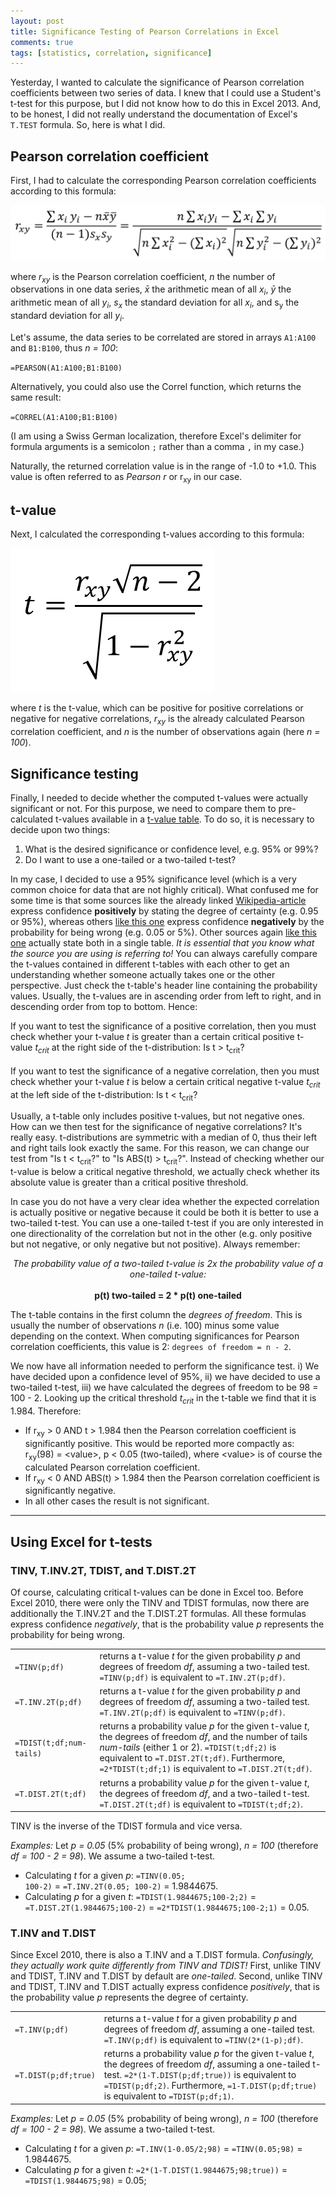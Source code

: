 ```yaml
---
layout: post
title: Significance Testing of Pearson Correlations in Excel
comments: true
tags: [statistics, correlation, significance]
---
```

Yesterday, I wanted to calculate the significance of Pearson correlation coefficients between two series of data. I knew that I could use a Student's t-test for this purpose, but I did not know how to do this in Excel 2013. And, to be honest, I did not really understand the documentation of Excel's <code>T.TEST</code> formula. So, here is what I did.<!--more-->

## Pearson correlation coefficient
First, I had to calculate the corresponding Pearson correlation coefficients according to this formula:

![Pearson correlation coefficient formula](/public/img/20141030-pearson-correlation-coefficient-formula.png "Pearson correlation coefficient formula")

where _r<sub>xy</sub>_ is the Pearson correlation coefficient, _n_ the number of observations in one data series, _x&#772;_ the arithmetic mean of all _x<sub>i</sub>_, _y&#772;_ the arithmetic mean of all _y<sub>i</sub>_, _s<sub>x</sub>_ the standard deviation for all _x<sub>i</sub>_, and s<sub>y</sub> the standard deviation for all _y<sub>i</sub>_.

Let's assume, the data series to be correlated are stored in arrays <code>A1:A100</code> and <code>B1:B100</code>, thus _n = 100_:

<code>=PEARSON(A1:A100;B1:B100)</code>

Alternatively, you could also use the Correl function, which returns the same result:

<code>=CORREL(A1:A100;B1:B100)</code>

(I am using a Swiss German localization, therefore Excel's delimiter for formula arguments is a semicolon <code>;</code> rather than a comma <code>,</code> in my case.)

Naturally, the returned correlation value is in the range of -1.0 to +1.0. This value is often referred to as _Pearson r_ or r<sub>xy</sub> in our case.

## t-value
Next, I calculated the corresponding t-values according to this formula:

![t-value formula](/public/img/20141030-t-value-formula.png "t-value formula")

where _t_ is the t-value, which can be positive for positive correlations or negative for negative correlations, _r<sub>xy</sub>_ is the already calculated Pearson correlation coefficient, and _n_ is the number of observations again (here _n = 100_).

## Significance testing
Finally, I needed to decide whether the computed t-values were actually significant or not. For this purpose, we need to compare them to pre-calculated t-values available in a [t-value table](http://en.wikipedia.org/wiki/Student%27s_t-distribution#Table_of_selected_values). To do so, it is necessary to decide upon two things:

1. What is the desired significance or confidence level, e.g. 95% or 99%?
2. Do I want to use a one-tailed or a two-tailed t-test?

In my case, I decided to use a 95% significance level (which is a very common choice for data that are not highly critical). What confused me for some time is that some sources like the already linked [Wikipedia-article](http://en.wikipedia.org/wiki/Student%27s_t-distribution#Table_of_selected_values) express confidence __positively__ by stating the degree of certainty (e.g. 0.95 or 95%), whereas others [like this one](http://www.socr.ucla.edu/applets.dir/t-table.html) express confidence __negatively__ by the probability for being wrong (e.g. 0.05 or 5%). Other sources again [like this one](http://www.medcalc.org/manual/t-distribution.php) actually state both in a single table. _It is essential that you know what the source you are using is referring to!_ You can always carefully compare the t-values contained in different t-tables with each other to get an understanding whether someone actually takes one or the other perspective. Just check the t-table's header line containing the probability values. Usually, the t-values are in ascending order from left to right, and in descending order from top to bottom. Hence:

<div class="message">If you want to test the significance of a positive correlation, then you must check whether your t-value <i>t</i> is greater than a certain critical positive t-value <i>t<sub>crit</sub></i> at the right side of the t-distribution: Is t > t<sub>crit</sub>?<br/>
<br/>
If you want to test the significance of a negative correlation, then you must check whether your t-value <i>t</i> is below a certain critical negative t-value <i>t<sub>crit</sub></i> at the left side of the t-distribution: Is t < t<sub>crit</sub>?</div>

Usually, a t-table only includes positive t-values, but not negative ones. How can we then test for the significance of negative correlations? It's really easy. t-distributions are symmetric with a median of 0, thus their left and right tails look exactly the same. For this reason, we can change our test from "Is t < t<sub>crit</sub>?" to "Is ABS(t) > t<sub>crit</sub>?". Instead of checking whether our t-value is below a critical negative threshold, we actually check whether its absolute value is greater than a critical positive threshold.

In case you do not have a very clear idea whether the expected correlation is actually positive or negative because it could be both it is better to use a two-tailed t-test. You can use a one-tailed t-test if you are only interested in one directionality of the correlation but not in the other (e.g. only positive but not negative, or only negative but not positive). Always remember:

<div class="message"><center><em>The probability value of a two-tailed t-value is 2x the probability value of a one-tailed t-value:</em><br/><br/>
<strong>p(t) two-tailed = 2 * p(t) one-tailed</strong></center></div>

The t-table contains in the first column the _degrees of freedom_. This is usually the number of observations _n_ (i.e. 100) minus some value depending on the context. When computing significances for Pearson correlation coefficients, this value is 2: <code>degrees of freedom = n - 2</code>.

We now have all information needed to perform the significance test. i) We have decided upon a confidence level of 95%, ii) we have decided to use a two-tailed t-test, iii) we have calculated the degrees of freedom to be 98 = 100 - 2. Looking up the critical threshold _t<sub>crit</sub>_ in the t-table we find that it is 1.984. Therefore:

* If r<sub>xy</sub> > 0 AND t > 1.984 then the Pearson correlation coefficient is significantly positive. This would be reported more compactly as: r<sub>xy</sub>(98) = &lt;value&gt;, p < 0.05 (two-tailed), where &lt;value&gt; is of course the calculated Pearson correlation coefficient.
* If r<sub>xy</sub> < 0 AND ABS(t) > 1.984 then the Pearson correlation coefficient is significantly negative.
* In all other cases the result is not significant.

---

## Using Excel for t-tests

### TINV, T.INV.2T, TDIST, and T.DIST.2T
Of course, calculating critical t-values can be done in Excel too. Before Excel 2010, there were only the TINV and TDIST formulas, now there are additionally the T.INV.2T and the T.DIST.2T formulas. All these formulas express confidence _negatively_, that is the probability value _p_ represents the probability for being wrong.

<table>
  <tr>
    <td><code>=TINV(p;df)</code></td>
    <td>returns a t-value <i>t</i> for the given probability <i>p</i> and degrees of freedom <i>df</i>, assuming a two-tailed test. <code>=TINV(p;df)</code> is equivalent to <code>=T.INV.2T(p;df)</code>.</td>
  </tr>
  <tr>
    <td><code>=T.INV.2T(p;df)</code></td>
    <td>returns a t-value <i>t</i> for the given probability <i>p</i> and degrees of freedom <i>df</i>, assuming a two-tailed test. <code>=T.INV.2T(p;df)</code> is equivalent to <code>=TINV(p;df)</code>.</td>
  </tr>
  <tr>
    <td><code>=TDIST(t;df;num-tails)</code></td>
    <td>returns a probability value <i>p</i> for the given t-value <i>t</i>, the degrees of freedom <i>df</i>, and the number of tails <i>num-tails</i> (either 1 or 2). <code>=TDIST(t;df;2)</code> is equivalent to <code>=T.DIST.2T(t;df)</code>. Furthermore, <code>=2*TDIST(t;df;1)</code> is equivalent to <code>=T.DIST.2T(t;df)</code>.</td>
  </tr>
  <tr>
    <td><code>=T.DIST.2T(t;df)</code></td>
    <td>returns a probability value <i>p</i> for the given t-value <i>t</i>, the degrees of freedom <i>df</i>, and a two-tailed t-test. <code>=T.DIST.2T(t;df)</code> is equivalent to <code>=TDIST(t;df;2)</code>.</td>
  </tr>
</table>

TINV is the inverse of the TDIST formula and vice versa.

_Examples:_ Let _p = 0.05_ (5% probability of being wrong), _n = 100_ (therefore _df = 100 - 2 = 98_). We assume a two-tailed t-test.

* Calculating _t_ for a given _p_: <code>=TINV(0.05; 100-2)</code> = <code>=T.INV.2T(0.05; 100-2)</code> = 1.9844675.
* Calculating _p_ for a given _t_: <code>=TDIST(1.9844675;100-2;2)</code> = <code>=T.DIST.2T(1.9844675;100-2)</code> = <code>=2*TDIST(1.9844675;100-2;1)</code> = 0.05.

### T.INV and T.DIST
Since Excel 2010, there is also a T.INV and a T.DIST formula. _Confusingly, they actually work quite differently from TINV and TDIST!_ First, unlike TINV and TDIST, T.INV and T.DIST by default are _one-tailed_. Second, unlike TINV and TDIST, T.INV and T.DIST actually express confidence _positively_, that is the probability value _p_ represents the degree of certainty.

<table>
  <tr>
    <td><code>=T.INV(p;df)</code></td>
    <td>returns a t-value <i>t</i> for a given probability <i>p</i> and degrees of freedom <i>df</i>, assuming a one-tailed test. <code>=T.INV(p;df)</code> is equivalent to <code>=TINV(2*(1-p);df)</code>.</td>
  </tr>
  <tr>
    <td><code>=T.DIST(p;df;true)</code></td>
    <td>returns a probability value <i>p</i> for the given t-value <i>t</i>, the degrees of freedom <i>df</i>, assuming a one-tailed t-test. <code>=2*(1-T.DIST(p;df;true))</code> is equivalent to <code>=TDIST(p;df;2)</code>. Furthermore, <code>=1-T.DIST(p;df;true)</code> is equivalent to <code>=TDIST(p;df;1)</code>.</td>
  </tr>
</table>

_Examples:_ Let _p = 0.05_ (5% probability of being wrong), _n = 100_ (therefore _df = 100 - 2 = 98_). We assume a two-tailed t-test.

* Calculating _t_ for a given _p_: <code>=T.INV(1-0.05/2;98)</code> = <code>=TINV(0.05;98)</code> = 1.9844675.
* Calculating _p_ for a given _t_: <code>=2*(1-T.DIST(1.9844675;98;true))</code> = <code>=TDIST(1.9844675;98)</code> = 0.05;